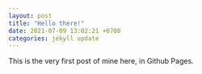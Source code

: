```yaml
---
layout: post
title: "Hello there!"
date: 2021-07-09 13:02:21 +0700
categories: jekyll update
---
```


This is the very first post of mine here, in Github Pages.
